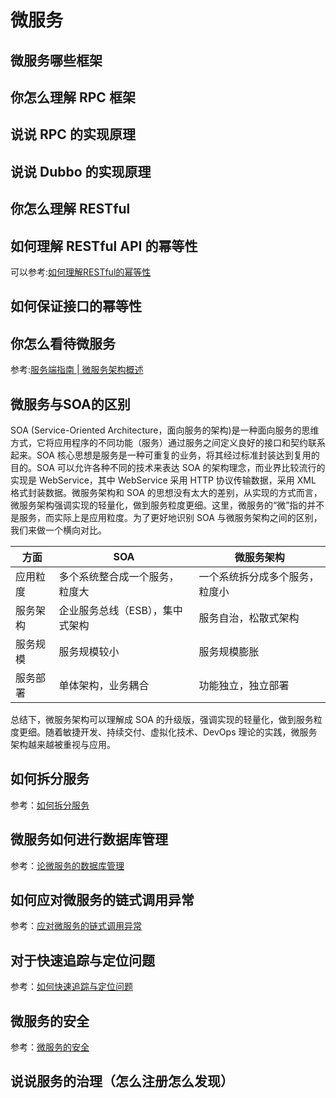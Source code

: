# 微服务

## 微服务哪些框架

## 你怎么理解 RPC 框架

## 说说 RPC 的实现原理

## 说说 Dubbo 的实现原理

## 你怎么理解 RESTful

## 如何理解 RESTful API 的幂等性

可以参考:[如何理解RESTful的幂等性](http://blog.720ui.com/2016/restful_idempotent/)

## 如何保证接口的幂等性

## 你怎么看待微服务

参考:[服务端指南 | 微服务架构概述](http://blog.720ui.com/2017/msa_intro/)

## 微服务与SOA的区别

SOA (Service-Oriented Architecture，面向服务的架构)是一种面向服务的思维方式，它将应用程序的不同功能（服务）通过服务之间定义良好的接口和契约联系起来。SOA 核心思想是服务是一种可重复的业务，将其经过标准封装达到复用的目的。SOA 可以允许各种不同的技术来表达 SOA 的架构理念，而业界比较流行的实现是 WebService，其中 WebService 采用 HTTP 协议传输数据，采用 XML 格式封装数据。微服务架构和 SOA 的思想没有太大的差别，从实现的方式而言，微服务架构强调实现的轻量化，做到服务粒度更细。这里，微服务的“微”指的并不是服务，而实际上是应用粒度。为了更好地识别 SOA 与微服务架构之间的区别，我们来做一个横向对比。

| 方面 | SOA | 微服务架构 |
|--|--|--|
| 应用粒度 | 多个系统整合成一个服务，粒度大 | 一个系统拆分成多个服务，粒度小 |
| 服务架构 | 企业服务总线（ESB），集中式架构 | 服务自治，松散式架构 |
| 服务规模 | 服务规模较小 | 服务规模膨胀 |
| 服务部署 | 单体架构，业务耦合 | 功能独立，独立部署 |

总结下，微服务架构可以理解成 SOA 的升级版，强调实现的轻量化，做到服务粒度更细。随着敏捷开发、持续交付、虚拟化技术、DevOps 理论的实践，微服务架构越来越被重视与应用。

## 如何拆分服务

参考：[如何拆分服务](http://blog.720ui.com/2017/msa_design/#%E5%A6%82%E4%BD%95%E6%8B%86%E5%88%86%E6%9C%8D%E5%8A%A1)

## 微服务如何进行数据库管理

参考：[论微服务的数据库管理](http://blog.720ui.com/2017/msa_design/#%E8%AE%BA%E5%BE%AE%E6%9C%8D%E5%8A%A1%E7%9A%84%E6%95%B0%E6%8D%AE%E5%BA%93%E7%AE%A1%E7%90%86)

## 如何应对微服务的链式调用异常

参考：[应对微服务的链式调用异常](http://blog.720ui.com/2017/msa_design/#%E5%BA%94%E5%AF%B9%E5%BE%AE%E6%9C%8D%E5%8A%A1%E7%9A%84%E9%93%BE%E5%BC%8F%E8%B0%83%E7%94%A8%E5%BC%82%E5%B8%B8)

## 对于快速追踪与定位问题

参考：[如何快速追踪与定位问题](http://blog.720ui.com/2017/msa_design/#%E5%A6%82%E4%BD%95%E5%BF%AB%E9%80%9F%E8%BF%BD%E8%B8%AA%E4%B8%8E%E5%AE%9A%E4%BD%8D%E9%97%AE%E9%A2%98)

## 微服务的安全

参考：[微服务的安全](http://blog.720ui.com/2017/msa_design/#%E5%BE%AE%E6%9C%8D%E5%8A%A1%E7%9A%84%E5%AE%89%E5%85%A8)

## 说说服务的治理（怎么注册怎么发现）